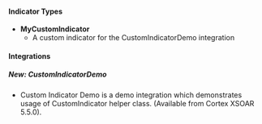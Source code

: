 #### Indicator Types
- **MyCustomIndicator**
    - A custom indicator for the CustomIndicatorDemo integration

#### Integrations
##### New: CustomIndicatorDemo
- Custom Indicator Demo is a demo integration which demonstrates usage of CustomIndicator helper class. (Available from Cortex XSOAR 5.5.0).